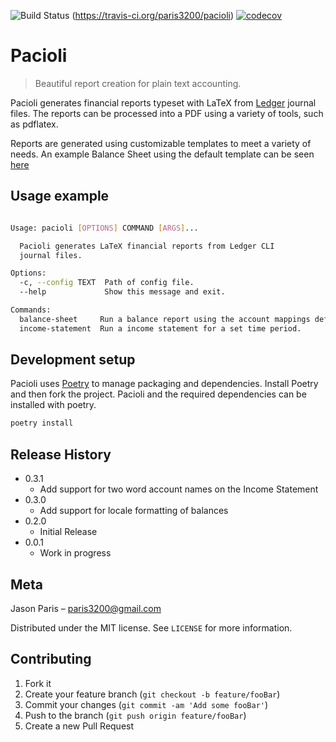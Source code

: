 ![Build Status](https://github.com/paris3200/pacioli/actions/workflows/main.yml/badge.svg) (https://travis-ci.org/paris3200/pacioli) [![codecov](https://codecov.io/gh/paris3200/pacioli/branch/master/graph/badge.svg?token=8JRRTMR6QO)](https://codecov.io/gh/paris3200/pacioli)

# Pacioli
> Beautiful report creation for plain text accounting.

Pacioli generates financial reports typeset with LaTeX from
[Ledger](http://www.ledger-cli.org) journal files.  The reports can be processed into a PDF using a variety of tools, such as pdflatex.

Reports are generated using customizable templates to meet a variety of needs.  An example Balance Sheet using the default template can be seen [here](https://github.com/paris3200/pacioli/blob/master/tests/resources/sample_balance_sheet.pdf)


## Usage example
```sh

Usage: pacioli [OPTIONS] COMMAND [ARGS]...

  Pacioli generates LaTeX financial reports from Ledger CLI
  journal files.

Options:
  -c, --config TEXT  Path of config file.
  --help             Show this message and exit.

Commands:
  balance-sheet     Run a balance report using the account mappings defined...
  income-statement  Run a income statement for a set time period.
```

## Development setup

Pacioli uses [Poetry](https://python-poetry.org) to manage packaging and dependencies.  Install Poetry and then fork the project.  Pacioli and the required dependencies can be installed with poetry.

```sh
poetry install
```

## Release History

* 0.3.1
    * Add support for two word account names on the Income Statement
* 0.3.0
    * Add support for locale formatting of balances
* 0.2.0
    * Initial Release
* 0.0.1
    * Work in progress

## Meta

Jason Paris – paris3200@gmail.com

Distributed under the MIT license. See ``LICENSE`` for more information.

## Contributing

1. Fork it
2. Create your feature branch (`git checkout -b feature/fooBar`)
3. Commit your changes (`git commit -am 'Add some fooBar'`)
4. Push to the branch (`git push origin feature/fooBar`)
5. Create a new Pull Request

<!-- Markdown link & img dfn's -->
